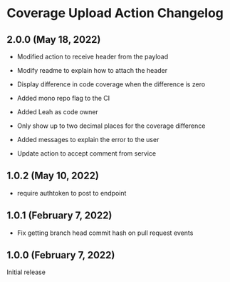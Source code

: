 # Coverage Upload Action Changelog

## 2.0.0 (May 18, 2022)

- Modified action to receive header from the payload
- Modify readme to explain how to attach the header

- Display difference in code coverage when the difference is zero
- Added mono repo flag to the CI
- Added Leah as code owner
- Only show up to two decimal places for the coverage difference
- Added messages to explain the error to the user
- Update action to accept comment from service

## 1.0.2 (May 10, 2022)

- require authtoken to post to endpoint

## 1.0.1 (February 7, 2022)

- Fix getting branch head commit hash on pull request events

## 1.0.0 (February 7, 2022)

Initial release
